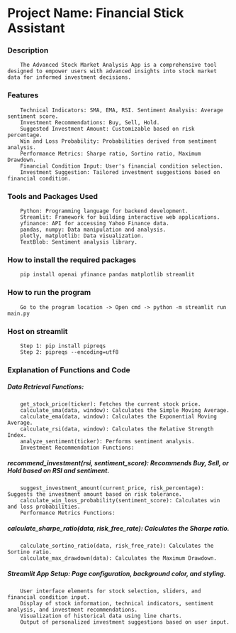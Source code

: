 # Project Name: Financial Stick Assistant
### Description
        The Advanced Stock Market Analysis App is a comprehensive tool designed to empower users with advanced insights into stock market data for informed investment decisions.
        
### Features 
        Technical Indicators: SMA, EMA, RSI. Sentiment Analysis: Average sentiment score. 
        Investment Recommendations: Buy, Sell, Hold. 
        Suggested Investment Amount: Customizable based on risk percentage. 
        Win and Loss Probability: Probabilities derived from sentiment analysis. 
        Performance Metrics: Sharpe ratio, Sortino ratio, Maximum Drawdown. 
        Financial Condition Input: User's financial condition selection. 
        Investment Suggestion: Tailored investment suggestions based on financial condition.

### Tools and Packages Used
        Python: Programming language for backend development. 
        Streamlit: Framework for building interactive web applications. 
        yfinance: API for accessing Yahoo Finance data. 
        pandas, numpy: Data manipulation and analysis. 
        plotly, matplotlib: Data visualization. 
        TextBlob: Sentiment analysis library.

### How to install the required packages
        pip install openai yfinance pandas matplotlib streamlit

### How to run the program
        Go to the program location -> Open cmd -> python -m streamlit run main.py

### Host on streamlit
        Step 1: pip install pipreqs
        Step 2: pipreqs --encoding=utf8

### Explanation of Functions and Code
#####   Data Retrieval Functions:
        get_stock_price(ticker): Fetches the current stock price.
        calculate_sma(data, window): Calculates the Simple Moving Average.
        calculate_ema(data, window): Calculates the Exponential Moving Average.
        calculate_rsi(data, window): Calculates the Relative Strength Index.
        analyze_sentiment(ticker): Performs sentiment analysis.
        Investment Recommendation Functions:

#####  recommend_investment(rsi, sentiment_score): Recommends Buy, Sell, or Hold based on RSI and sentiment.
        suggest_investment_amount(current_price, risk_percentage): Suggests the investment amount based on risk tolerance.
        calculate_win_loss_probability(sentiment_score): Calculates win and loss probabilities.
        Performance Metrics Functions:

##### calculate_sharpe_ratio(data, risk_free_rate): Calculates the Sharpe ratio.
        calculate_sortino_ratio(data, risk_free_rate): Calculates the Sortino ratio.
        calculate_max_drawdown(data): Calculates the Maximum Drawdown.

##### Streamlit App Setup: Page configuration, background color, and styling.
        User interface elements for stock selection, sliders, and financial condition input.
        Display of stock information, technical indicators, sentiment analysis, and investment recommendations.
        Visualization of historical data using line charts.
        Output of personalized investment suggestions based on user input.

